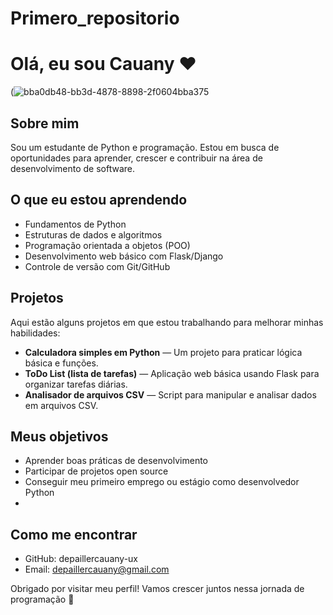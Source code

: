 # Primero_repositorio

# Olá, eu sou Cauany ❤️



(![bba0db48-bb3d-4878-8898-2f0604bba375](https://github.com/user-attachments/assets/e4f227ca-3b84-4c26-bbae-2bb8b98b9519)



## Sobre mim
Sou um estudante de Python e programação. Estou em busca de oportunidades para aprender, crescer e contribuir na área de desenvolvimento de software.


## O que eu estou aprendendo
- Fundamentos de Python
- Estruturas de dados e algoritmos
- Programação orientada a objetos (POO)
- Desenvolvimento web básico com Flask/Django
- Controle de versão com Git/GitHub

## Projetos
Aqui estão alguns projetos em que estou trabalhando para melhorar minhas habilidades:
- **Calculadora simples em Python** — Um projeto para praticar lógica básica e funções.
- **ToDo List (lista de tarefas)** — Aplicação web básica usando Flask para organizar tarefas diárias.
- **Analisador de arquivos CSV** — Script para manipular e analisar dados em arquivos CSV.

## Meus objetivos
- Aprender boas práticas de desenvolvimento
- Participar de projetos open source
- Conseguir meu primeiro emprego ou estágio como desenvolvedor Python
- 

## Como me encontrar
- GitHub: depaillercauany-ux
- Email: depaillercauany@gmail.com
  
Obrigado por visitar meu perfil! Vamos crescer juntos nessa jornada de programação 🚀
